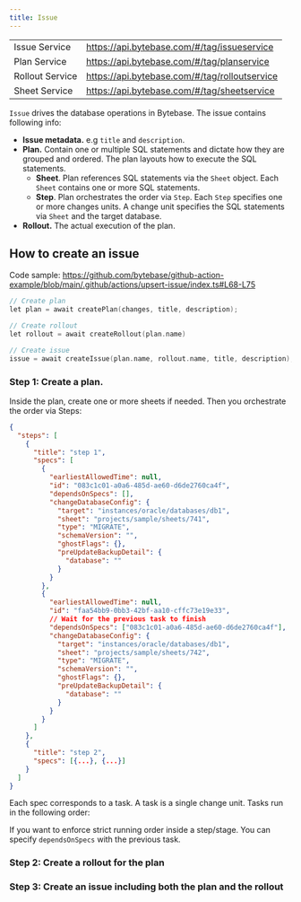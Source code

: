 ```yaml
---
title: Issue
---
```


|                 |                                               |
| --------------- | --------------------------------------------- |
| Issue Service   | https://api.bytebase.com/#/tag/issueservice   |
| Plan Service    | https://api.bytebase.com/#/tag/planservice    |
| Rollout Service | https://api.bytebase.com/#/tag/rolloutservice |
| Sheet Service   | https://api.bytebase.com/#/tag/sheetservice   |

`Issue` drives the database operations in Bytebase. The issue contains following info:

- **Issue metadata.** e.g `title` and `description`.
- **Plan.** Contain one or multiple SQL statements and dictate how they are grouped and ordered. The plan layouts how to execute the SQL statements.
  - **Sheet**. Plan references SQL statements via the `Sheet` object. Each `Sheet` contains one or more SQL statements.
  - **Step**. Plan orchestrates the order via `Step`. Each `Step` specifies one or more changes units. A change unit specifies the SQL statements via `Sheet` and the target database.
- **Rollout.** The actual execution of the plan.

## How to create an issue

Code sample: https://github.com/bytebase/github-action-example/blob/main/.github/actions/upsert-issue/index.ts#L68-L75

```go
// Create plan
let plan = await createPlan(changes, title, description);

// Create rollout
let rollout = await createRollout(plan.name)

// Create issue
issue = await createIssue(plan.name, rollout.name, title, description);
```

### Step 1: Create a plan.

Inside the plan, create one or more sheets if needed. Then you orchestrate the order via Steps:

```json
{
  "steps": [
    {
      "title": "step 1",
      "specs": [
        {
          "earliestAllowedTime": null,
          "id": "083c1c01-a0a6-485d-ae60-d6de2760ca4f",
          "dependsOnSpecs": [],
          "changeDatabaseConfig": {
            "target": "instances/oracle/databases/db1",
            "sheet": "projects/sample/sheets/741",
            "type": "MIGRATE",
            "schemaVersion": "",
            "ghostFlags": {},
            "preUpdateBackupDetail": {
              "database": ""
            }
          }
        },
        {
          "earliestAllowedTime": null,
          "id": "faa54bb9-0bb3-42bf-aa10-cffc73e19e33",
          // Wait for the previous task to finish
          "dependsOnSpecs": ["083c1c01-a0a6-485d-ae60-d6de2760ca4f"],
          "changeDatabaseConfig": {
            "target": "instances/oracle/databases/db1",
            "sheet": "projects/sample/sheets/742",
            "type": "MIGRATE",
            "schemaVersion": "",
            "ghostFlags": {},
            "preUpdateBackupDetail": {
              "database": ""
            }
          }
        }
      ]
    },
    {
      "title": "step 2",
      "specs": [{...}, {...}]
    }
  ]
}
```

Each spec corresponds to a task. A task is a single change unit. Tasks run in the following order:

<IncludeBlock url="/docs/tutorials/share/task-run-order"></IncludeBlock>

If you want to enforce strict running order inside a step/stage. You can specify `dependsOnSpecs` with the previous task.

### Step 2: Create a rollout for the plan

### Step 3: Create an issue including both the plan and the rollout

